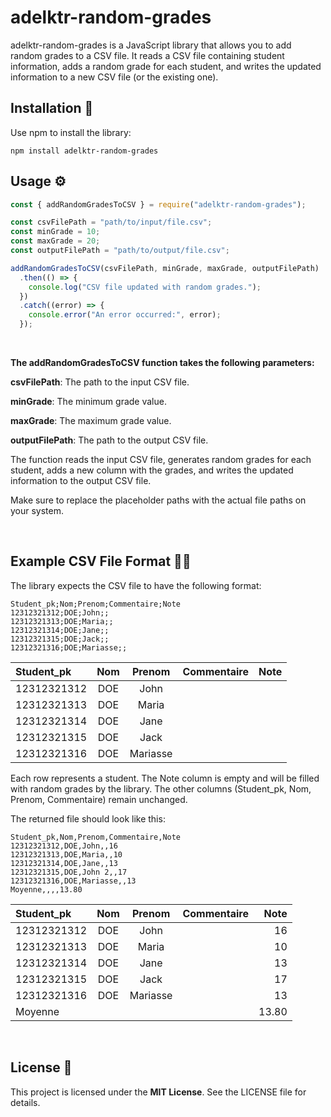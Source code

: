 # adelktr-random-grades

adelktr-random-grades is a JavaScript library that allows you to add random grades to a CSV file. It reads a CSV file containing student information, adds a random grade for each student, and writes the updated information to a new CSV file (or the existing one).

## Installation 🚀

Use npm to install the library:

```shell
npm install adelktr-random-grades
```

## Usage ⚙️

```javascript
const { addRandomGradesToCSV } = require("adelktr-random-grades");

const csvFilePath = "path/to/input/file.csv";
const minGrade = 10;
const maxGrade = 20;
const outputFilePath = "path/to/output/file.csv";

addRandomGradesToCSV(csvFilePath, minGrade, maxGrade, outputFilePath)
  .then(() => {
    console.log("CSV file updated with random grades.");
  })
  .catch((error) => {
    console.error("An error occurred:", error);
  });
```

<br>

**The addRandomGradesToCSV function takes the following parameters:**

**csvFilePath**: The path to the input CSV file.

**minGrade**: The minimum grade value.

**maxGrade**: The maximum grade value.

**outputFilePath**: The path to the output CSV file.

The function reads the input CSV file, generates random grades for each student, adds a new column with the grades, and writes the updated information to the output CSV file.

Make sure to replace the placeholder paths with the actual file paths on your system.

<br>

## Example CSV File Format 👨‍🏫

The library expects the CSV file to have the following format:

```wasm
Student_pk;Nom;Prenom;Commentaire;Note
12312321312;DOE;John;;
12312321313;DOE;Maria;;
12312321314;DOE;Jane;;
12312321315;DOE;Jack;;
12312321316;DOE;Mariasse;;
```

| Student_pk  | Nom |  Prenom  | Commentaire | Note |
| :---------- | :-: | :------: | :---------: | ---: |
| 12312321312 | DOE |   John   |
| 12312321313 | DOE |  Maria   |
| 12312321314 | DOE |   Jane   |
| 12312321315 | DOE |   Jack   |
| 12312321316 | DOE | Mariasse |

Each row represents a student.
The Note column is empty and will be filled with random grades by the library.
The other columns (Student_pk, Nom, Prenom, Commentaire) remain unchanged.

The returned file should look like this:

```wasm
Student_pk,Nom,Prenom,Commentaire,Note
12312321312,DOE,John,,16
12312321313,DOE,Maria,,10
12312321314,DOE,Jane,,13
12312321315,DOE,John 2,,17
12312321316,DOE,Mariasse,,13
Moyenne,,,,13.80

```

| Student_pk  | Nom |  Prenom  | Commentaire |  Note |
| :---------- | :-: | :------: | :---------: | ----: |
| 12312321312 | DOE |   John   |             |    16 |
| 12312321313 | DOE |  Maria   |             |    10 |
| 12312321314 | DOE |   Jane   |             |    13 |
| 12312321315 | DOE |   Jack   |             |    17 |
| 12312321316 | DOE | Mariasse |             |    13 |
| Moyenne     |     |          |             | 13.80 |

<br>

## License 🚨

This project is licensed under the **MIT License**. See the LICENSE file for details.
